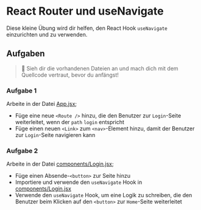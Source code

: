 # React Router und useNavigate

Diese kleine Übung wird dir helfen, den React Hook `useNavigate` einzurichten und zu verwenden.

## Aufgaben

> 🧸 Sieh dir die vorhandenen Dateien an und mach dich mit dem Quellcode vertraut, bevor du anfängst!

### Aufgabe 1

Arbeite in der Datei [App.jsx](./src/App.jsx);

- Füge eine neue `<Route />` hinzu, die den Benutzer zur `Login`-Seite weiterleitet, wenn der `path` `login` entspricht
- Füge einen neuen `<Link>` zum `<nav>`-Element hinzu, damit der Benutzer zur `Login`-Seite navigieren kann

### Aufgabe 2

Arbeite in der Datei [components/Login.jsx](./src/components/Login.jsx);

- Füge einen Absende-`<button>` zur Seite hinzu
- Importiere und verwende den `useNavigate` Hook in [components/Login.jsx](./src/components/Login.jsx)
- Verwende den `useNavigate` Hook, um eine Logik zu schreiben, die den Benutzer beim Klicken auf den `<button>` zur `Home`-Seite weiterleitet
